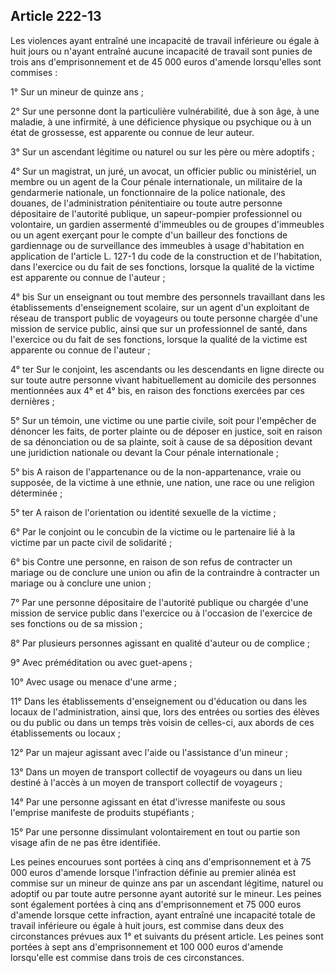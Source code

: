 Article 222-13
----
Les violences ayant entraîné une incapacité de travail inférieure ou égale à
huit jours ou n'ayant entraîné aucune incapacité de travail sont punies de trois
ans d'emprisonnement et de 45 000 euros d'amende lorsqu'elles sont commises :

1° Sur un mineur de quinze ans ;

2° Sur une personne dont la particulière vulnérabilité, due à son âge, à une
maladie, à une infirmité, à une déficience physique ou psychique ou à un état de
grossesse, est apparente ou connue de leur auteur.

3° Sur un ascendant légitime ou naturel ou sur les père ou mère adoptifs ;

4° Sur un magistrat, un juré, un avocat, un officier public ou ministériel, un
membre ou un agent de la Cour pénale internationale, un militaire de la
gendarmerie nationale, un fonctionnaire de la police nationale, des douanes, de
l'administration pénitentiaire ou toute autre personne dépositaire de l'autorité
publique, un sapeur-pompier professionnel ou volontaire, un gardien assermenté
d'immeubles ou de groupes d'immeubles ou un agent exerçant pour le compte d'un
bailleur des fonctions de gardiennage ou de surveillance des immeubles à usage
d'habitation en application de l'article L. 127-1 du code de la construction et
de l'habitation, dans l'exercice ou du fait de ses fonctions, lorsque la qualité
de la victime est apparente ou connue de l'auteur ;

4° bis Sur un enseignant ou tout membre des personnels travaillant dans les
établissements d'enseignement scolaire, sur un agent d'un exploitant de réseau
de transport public de voyageurs ou toute personne chargée d'une mission de
service public, ainsi que sur un professionnel de santé, dans l'exercice ou du
fait de ses fonctions, lorsque la qualité de la victime est apparente ou connue
de l'auteur ;

4° ter Sur le conjoint, les ascendants ou les descendants en ligne directe ou
sur toute autre personne vivant habituellement au domicile des personnes
mentionnées aux 4° et 4° bis, en raison des fonctions exercées par ces dernières
;

5° Sur un témoin, une victime ou une partie civile, soit pour l'empêcher de
dénoncer les faits, de porter plainte ou de déposer en justice, soit en raison
de sa dénonciation ou de sa plainte, soit à cause de sa déposition devant une
juridiction nationale ou devant la Cour pénale internationale ;

5° bis A raison de l'appartenance ou de la non-appartenance, vraie ou supposée,
de la victime à une ethnie, une nation, une race ou une religion déterminée ;

5° ter A raison de l'orientation ou identité sexuelle de la victime ;

6° Par le conjoint ou le concubin de la victime ou le partenaire lié à la
victime par un pacte civil de solidarité ;

6° bis Contre une personne, en raison de son refus de contracter un mariage ou
de conclure une union ou afin de la contraindre à contracter un mariage ou à
conclure une union ;

7° Par une personne dépositaire de l'autorité publique ou chargée d'une mission
de service public dans l'exercice ou à l'occasion de l'exercice de ses fonctions
ou de sa mission ;

8° Par plusieurs personnes agissant en qualité d'auteur ou de complice ;

9° Avec préméditation ou avec guet-apens ;

10° Avec usage ou menace d'une arme ;

11° Dans les établissements d'enseignement ou d'éducation ou dans les locaux de
l'administration, ainsi que, lors des entrées ou sorties des élèves ou du public
ou dans un temps très voisin de celles-ci, aux abords de ces établissements ou
locaux ;

12° Par un majeur agissant avec l'aide ou l'assistance d'un mineur ;

13° Dans un moyen de transport collectif de voyageurs ou dans un lieu destiné à
l'accès à un moyen de transport collectif de voyageurs ;

14° Par une personne agissant en état d'ivresse manifeste ou sous l'emprise
manifeste de produits stupéfiants ;

15° Par une personne dissimulant volontairement en tout ou partie son visage
afin de ne pas être identifiée.

Les peines encourues sont portées à cinq ans d'emprisonnement et à 75 000 euros
d'amende lorsque l'infraction définie au premier alinéa est commise sur un
mineur de quinze ans par un ascendant légitime, naturel ou adoptif ou par toute
autre personne ayant autorité sur le mineur. Les peines sont également portées à
cinq ans d'emprisonnement et 75 000 euros d'amende lorsque cette infraction,
ayant entraîné une incapacité totale de travail inférieure ou égale à huit
jours, est commise dans deux des circonstances prévues aux 1° et suivants du
présent article. Les peines sont portées à sept ans d'emprisonnement et 100 000
euros d'amende lorsqu'elle est commise dans trois de ces circonstances.
